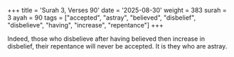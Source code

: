+++
title = 'Surah 3, Verses 90'
date = '2025-08-30'
weight = 383
surah = 3
ayah = 90
tags = ["accepted", "astray", "believed", "disbelief", "disbelieve", "having", "increase", "repentance"]
+++

Indeed, those who disbelieve after having believed then increase in disbelief, their repentance will never be accepted. It is they who are astray.